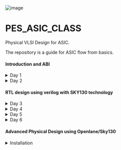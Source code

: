 
![image](https://github.com/VardhanSuroshi/pes_asic_class/assets/132068498/33403244-c9dd-4aef-a022-da52e2eef51c)

# PES_ASIC_CLASS

Physical VLSI Design for ASIC.

The repository is a guide for ASIC flow from basics.

#### Introduction and ABI
<details>
<summary> 
 Day 1
</summary>
<br>
 
### Introduction to RISCV ISA and GNU compiler toolchain
### Introduction
### Flow : HLL -> ALP -> Binary -> (HDL) -> GDS
#### 1. HLL -> High level language (c , c++) 
- A high-level language is any programming language that enables development of a program in a much more user-friendly programming context and is generally independent of the computer's hardware architecture.

#### 2. ALP -> Assembly level program
- An assembly language is a type of low-level programming language that is intended to communicate directly with a computer’s hardware (CPU). Assembly language programs are written using mnemonic codes that represent specific machine instructions which the machine can understand.Assembly language statements are entered one statement per line. Each statement follows the following format − [label] mnemonic [operands] [;comment]

#### 3. HDL -> Hardware Description Language (Verilog, System Verilog)
- A hardware description language (HDL) is a specialized computer language used to describe the structure and behavior of electronic circuits, and most commonly, digital logic circuits. HDLs can be used to design and describe the layout of digital systems from simple flip-flop memory units to complex communications protocols. It is used for circuit design, simulation,verification, synthesis and optimization of digital circuits.

#### 4. GDS -> Graphic Data System (layout)
- GDS II is a database file format which is the industry standard for data exchange of integrated circuit or IC layout artwork. It is a binary file format representing planar geometric shapes, text labels, and other information about the layout in hierarchical form. The data can be used to reconstruct all or part of the artwork used in sharing layouts, transferring artwork between different tools, or creating photo masks.

The Hardware needs to perform the instruction provided by the Application software. This is done through System sofware.

____System Software____
- OS : Operating System : Handles IO, memory allocation, Low level system function
- Compiler : Convert the input to hardware dependent instruction
- Assembler : Convert the instructions provided by compiler to Binary format
- HDL : A program that understands the Binary pattern and map it to a netlist
- GDS : Layout

 ### Lab 1


#### Contents:
- C Program to compute sum from 1 to N
- RISCV gcc compile and disassemble
- Spike simulation and debug


 1) Create a directory and open file sum1ton.c
  Write a C code to find the sum of numbers from 1 to n

 ![sum1ton_prog](https://github.com/ananya343B/pes_asic_class/assets/142582353/3b8ca152-4667-4a31-bee1-068b3954e91d)
 
  Now we will compile and execute the program. The output of the code is as follows
  
 ![sum1ton_op](https://github.com/ananya343B/pes_asic_class/assets/142582353/fe2cc5fe-b6d4-40c3-ad7b-aaa80509d229)

3) Generating RISCV object file and comparing the outputs
  
![pic3](https://github.com/ananya343B/pes_asic_class/assets/142582353/6e882222-8de4-45f0-90eb-2df2ecfaf5b1)

The command ```riscv64-unknown-elf-gcc``` is used to generate the object file sum1ton.o

![pic5](https://github.com/ananya343B/pes_asic_class/assets/142582353/27cd9359-ced5-4950-8575-c333f2863f40)

4) Spike simulation and debug

   ``` spike pk sum1ton.o```   is used to check if the instructions produce the correct output


  ![spike1](https://github.com/ananya343B/pes_asic_class/assets/142582353/afd04a0c-01dd-4f27-9b85-be623111a83e)

  ``` spike -d pk sum1ton.c```   is used for debugging
  
  The contents of the registers can be viewed
  
![spike](https://github.com/ananya343B/pes_asic_class/assets/142582353/dd1400e8-65d9-45ae-82e5-a648eab9ff91)

``` reg 0 a2```   is used to check the content of register a2

```q```  is used to quit the debugging process


### Lab 2
#### Contents: 

To display max and min value of 64 bit signed and unsigned numbers.

##### Unsigned numbers:

They are non-negative numbers which only have magnitude and no sign or direction.
Range:[0,(2^n)-1]

##### Signed numbers:

Signed numbers are numerical values which can represent positive and negative numbers along with zero.
Range: Positive:[0,2^(n-1)-1]      Negative:[-1,2^(n-1)].

- C Program to find max and min of 64 bit unsigned number:

  ![unsigned_code](https://github.com/ananya343B/pes_asic_class/assets/142582353/85744544-05cc-414c-8b13-588eb929631a)

  Output:
  
  ![unsigned_op](https://github.com/ananya343B/pes_asic_class/assets/142582353/b23b9188-9baa-4cd0-a98d-566ab642dd98)

- C Program to find max and min 64 bit signed number:

  ![signed_code](https://github.com/ananya343B/pes_asic_class/assets/142582353/6ee35461-849f-45fb-aeac-6f5c86a78ab9)

  Output:

  ![signed_op](https://github.com/ananya343B/pes_asic_class/assets/142582353/5cadeae9-df14-4c5d-845d-5af1826195ff)
</details>

 <details>
<summary> 
 Day 2
</summary>
<br>
  
  ### Introduction to ABI and basic verification flow

  ### Types of Instruction based on encoding format

1. **R-Type (Register-Type):**
   - These instructions operate on registers and have a fixed format for their operands.
   - Examples: ADD, SUB, AND, OR, XOR, SLL, SRL, SRA, SLT, SLTU

2. **I-Type (Immediate-Type):**
   - These instructions have an immediate operand and one register operand.
   - Examples: ADDI, SLTI, SLTIU, XORI, ORI, ANDI, SLLI, SRLI, SRAI, LB, LH, LW, LBU, LHU, JALR

3. **S-Type (Store-Type):**
   - These instructions are used for storing values from registers to memory.
   - Examples: SB, SH, SW

4. **B-Type (Branch-Type):**
   - These instructions perform conditional branching based on comparisons.
   - Examples: BEQ, BNE, BLT, BGE, BLTU, BGEU

5. **U-Type (Upper Immediate-Type):**
   - These instructions have a larger immediate field for encoding larger constants.
   - Examples: LUI, AUIPC

6. **J-Type (Jump-Type):**
   - These instructions are used for unconditional jumps and function calls.
   - Examples: JAL
  
     
  ### Application Binary Interface

An Application Binary Interface (ABI) is a set of conventions or rules that govern how functions, data structures, and system calls should be organized and accessed in a binary program or library. It defines the low-level interface between different parts of a program or between a program and the operating system. Here are the key points about an ABI:

1. **Binary Compatibility**: ABIs ensure that binary code produced by one compiler or platform can work seamlessly with code produced by another, as long as they adhere to the same ABI.

2. **Function Calling Convention**: ABIs specify how functions are called, including the order and location of arguments and return values, as well as how the call stack is managed during function calls.

3. **Register Usage**: ABIs define which registers are reserved for certain purposes (e.g., argument passing, return values, temporary storage) and how they should be managed during function calls.

4. **Data Layout**: ABIs specify how data structures like structs and arrays are laid out in memory, including rules for alignment and padding.

5. **Exception Handling**: They define how exceptions (such as hardware or software interrupts) are handled, including how control is transferred between user code and exception handlers.

6. **System Calls**: ABIs detail how programs interact with the operating system through system calls, including how arguments are passed and results are retrieved.

7. **Platform Independence**: ABIs help maintain compatibility across different platforms (e.g., different CPU architectures or operating systems) by providing a standardized interface.

8. **Dynamic Linking**: They cover aspects of dynamic linking, such as how shared libraries (DLLs on Windows or shared objects on Unix-based systems) are loaded and linked at runtime.

9. **Versioning**: Some ABIs include mechanisms for versioning so that future changes can be made without breaking compatibility with existing code.

10. **Documentation**: ABIs are typically documented and published, allowing developers to write code that conforms to the ABI's specifications.

11. **Toolchain Support**: Compilers and assemblers are designed to generate code that follows the ABI, ensuring that code produced by different tools can interoperate.

12. **Cross-Platform Development**: ABIs are especially important for cross-platform development, where code needs to run on multiple platforms with potentially different hardware architectures and operating systems.

13. **Security**: ABIs may include security-related aspects, such as buffer overflow protection mechanisms and stack canaries.


### Memmory Allocation for Double Words
64-bit number (or any multi-byte value) can be loaded into memory in little-endian or big-endian. It involves understanding the byte order and arranging the bytes accordingly
1. **Little-Endian:**
In little-endian representation, you store the least significant byte (LSB) at the lowest memory address and the most significant byte (MSB) at the highest memory address.
2. **Big-Endian:**
In big-endian representation, you store the most significant byte (MSB) at the lowest memory address and the least significant byte (LSB) at the highest memory address.

![th1](https://github.com/ananya343B/pes_asic_class/assets/142582353/e6415a66-5c06-40fc-b30e-a58a093ff9f1)


### Load, Add and Store Instructions
Load, Add, and Store instructions are fundamental operations in computer architecture and assembly programming. They are often used to manipulate data within a computer's memory and registers.

Example `ld x8, 16(x23)`

![th2](https://github.com/ananya343B/pes_asic_class/assets/142582353/ee3d8ef6-a411-4313-bee9-4cc2fdd8dad9)

In this Example
- `ld` is the load double-word instruction.
- `x8` is the destination register.
- `16(x23)` is the memory address pointed to by register `x5` (base address + offset).

 
Example `add x8, x24, x8`

![th3](https://github.com/ananya343B/pes_asic_class/assets/142582353/468facf3-3a36-4da0-a0e9-75c3c5b07044)


In this Example
- `add` is the add instruction.
- `x8` is the destination register.
- `x24` and `x8` are the source registers.

  ### 32-Registers and their ABI Names
The choice of the number of registers in a processor's architecture, such as the RISC-V RV64 architecture with its 32 general-purpose registers, involves a trade-off between various factors. While modern processors can have more registers but increasing the number of registers could lead to larger instructions, which would take up more memory and potentially slow down instruction fetch and decode.

###### ABI Names
ABI names for registers serve as a standardized way to designate the purpose and usage of specific registers within a software ecosystem. These names play a critical role in maintaining compatibility, optimizing code generation, and facilitating communication between different software components. 

![th4](https://github.com/ananya343B/pes_asic_class/assets/142582353/9772d6fe-b73c-4b29-b17f-2fc39a7db8d3)


### Lab
 We will use ABI to write a C program in ASM and check the result.
 
 ![th5](https://github.com/ananya343B/pes_asic_class/assets/142582353/a3e930f6-417a-412e-a4e9-98d4f93ef560)

#### C program to find sum of numbers from 1 to 9:

![lab2code](https://github.com/ananya343B/pes_asic_class/assets/142582353/2f6b3976-fab5-435e-aabc-643d924f30fb)

#### Assembly code:

![assembly_code](https://github.com/ananya343B/pes_asic_class/assets/142582353/629c1e6d-f9bb-41f5-b9d1-585c82b0b081)

#### Output:

![day2op](https://github.com/ananya343B/pes_asic_class/assets/142582353/5d717325-2ce8-4138-831f-74b8cc6bde62)

</details>

#### RTL design using verilog with SKY130 technology
<details>
<summary> 
 Day 3
</summary>
<br>

### Introduction to iVerilog

##### Simulator:
Simulation is a technique of applying different input stimulus to the design at different times to check if the RTL code behaves the intended way. Essentially, simulation is a well-followed technique to verify the robustness of the design.

How simulator works:

Simulator looks for changes in the input signals and corresponding to them, the output is evaluated.

##### Design:
A Verilog design consists of a hierarchy of modules. Modules encapsulate design hierarchy, and communicate with other modules through a set of declared input, output, and bidirectional ports.

##### Test bench:
Testbench is a code module that describes the stimulus to a logic design and checks whether the design's outputs match its specification.

![Screenshot from 2023-08-27 14-46-58](https://github.com/ananya343B/pes_asic_class/assets/142582353/8d608b57-b7ea-45c6-8901-828659e6c6a7)

Design may have one or more primary inputs and one or more primary outputs.
Test benche does not have primary inputs or outputs.

##### Iverilog based simulation flow:

![Screenshot from 2023-08-27 14-49-37](https://github.com/ananya343B/pes_asic_class/assets/142582353/b6cd9d93-767b-46dd-8d19-10df560d4b59)

### Lab1 - Using iVerilog and gtkwave

![Screenshot from 2023-08-27 15-49-04](https://github.com/ananya343B/pes_asic_class/assets/142582353/7c5282fe-73ee-4cec-bf31-903940626939)

Create a directory called vsd.

By using ```git clone``` we create a folder called ```sky130RTLDesignAndSynthesisWorkshop``` in ```vsd```.

```verilog_files``` contains all the verilog source files and test bench files.

![Screenshot from 2023-08-27 15-49-31](https://github.com/ananya343B/pes_asic_class/assets/142582353/84e8795e-548a-495c-b8b4-a13704a3a846)

Load the source code and testbench for ```good_mux.v``` into iverilog simulator.

It generates output file which is opened in gtkwave simulator.

![Screenshot from 2023-08-27 15-48-23](https://github.com/ananya343B/pes_asic_class/assets/142582353/d0f77e0f-9c79-4449-a8f7-5f5155dc1f4c)

The source code for ```good_mux.v``` and ```tb_good_mux.v``` are as follows:

![Screenshot from 2023-08-27 15-53-09](https://github.com/ananya343B/pes_asic_class/assets/142582353/26fca6bf-d992-4c6f-a490-accf460375a6)

![Screenshot from 2023-08-27 15-52-37](https://github.com/ananya343B/pes_asic_class/assets/142582353/dc20bac3-7410-4a9b-8f6f-37561a26ee39)


### Introduction to yosys and Logic synthesis 



##### Synthesizer 

Tool for converting RTL to netlist. 

![Screenshot from 2023-08-27 16-41-03](https://github.com/ananya343B/pes_asic_class/assets/142582353/9fa9601e-7dd8-42df-8954-39ad8821b43d)

Here we will be using yosys.

##### Yosys
Yosys is a framework for Verilog RTL synthesis. Yosys provides a collection of tools and algorithms to transform high level RTL to gate level representations which may be used forphysical implementation on hardware.

Design and .lib files are taken in by the synthesizer to give a netlist file.Netlist is a representation of design in the form of standard cells.

![Screenshot from 2023-08-27 16-31-39](https://github.com/ananya343B/pes_asic_class/assets/142582353/63ef4c2a-49a2-48c1-9ce5-ac58a495372f)

1) read_verilog - reads verilog file
2) read_liberty - reads .lib file
3) write_verilog - writes out netlist file

##### Verify the synthesis

![Screenshot from 2023-08-27 16-37-08](https://github.com/ananya343B/pes_asic_class/assets/142582353/5b7e7fa2-3d88-4648-be9f-3030ffc81d2f)

Netlist and testbench is fed to the iverilog simulator. A vcd file is generated which is fed to gtkwave simulator. 

Stimulus must be the same as output observed during RTL simulation.

Set of primary inputs and outputs will be the same as RTL.
Same testbench can be used for synthesized netlist.

##### Introduction to Logic synthesis

**Logic Synthesis**
  - Logic synthesis is a process in digital design that transforms a high-level hardware description of a digital circuit, typically in a hardware description language (HDL) like Verilog or VHDL, into a lower-level representation composed of logic gates and flip-flops.
  - The goal of logic synthesis is to optimize the design for various criteria such as performance, area, power consumption, and timing.

**.lib**
   - It is a collection of logical modules like And, Or, Not etc.
   - It has different flavors of same gate like 2 input AND gate, 3 input AND gate etc with different performace speed.
  
 **Need for different flavours of gates**
  - In order to make a circuit faster, the clock frequency should be high.
  - For that, the time period of the clock should be as low as possible as fmax=1/tmin.
  - For a smaller propagation time, we need faster cells.
  - To ensure that there are no HOLD issues at flip-flop B, we require slow cells.

**Faster Cells vs Slower Cells**
  - Load in digital circuit is of Capacitence.
  - Faster the charging or dicharging of capacitance, lesser is the cell delay.
  - However, for a quick charge/ discharge of capacitor, we need transistors capable of sourcing more     current i.e, we need wide transistors.
  - Wider transistors have lesser delay but consume more area and power.
  - Narrow transistors have more delay but consume less area and performance.
  - Faster cells come with a cost of area and power.
  - Hence the cells are chosen for a design such that all contraints are met.

##### Lab - Yosys

Invoking yosys:

![Screenshot from 2023-08-27 19-16-20](https://github.com/ananya343B/pes_asic_class/assets/142582353/9826a37d-f87f-4c81-8759-bcd2272c2c47)

To read the library
    
```read_liberty -lib ../lib/sky130_fd_sc_hd__tt_025C_1v80.lib```
    
To read the design

```read_verilog good_mux.v```

To syntheis the module

``` synth -top good_mux```
      
![Screenshot from 2023-08-27 19-19-53](https://github.com/ananya343B/pes_asic_class/assets/142582353/b47c7713-9942-4703-baf3-a34cae4e2c77)


To generate the netlist

```abc -liberty ../lib/sky130_fd_sc_hd__tt_025C_1v80.lib```

 ![Screenshot from 2023-08-27 19-20-09](https://github.com/ananya343B/pes_asic_class/assets/142582353/9fc2f494-f200-4314-b30c-9267ea9cafcc)

  It gives a report of what cells are used and the number of input and output signals.

To see the logic realised

```show```
  
![Screenshot from 2023-08-27 19-21-58](https://github.com/ananya343B/pes_asic_class/assets/142582353/6217e753-dc69-47ae-a81c-840b430b7a85)

To write the netlist

```write_verilog good_mux_netlist.v```

```!gvim good_mux_netlist.v```
     
To view a simplified code

``` write_verilog -noattr good_mux_netlist.v```

```!gvim good_mux_netlist.v```
     
![writing1](https://github.com/ananya343B/pes_asic_class/assets/142582353/1df99a5a-1ed9-4ba0-8420-75aab8a32913)


![writing2](https://github.com/ananya343B/pes_asic_class/assets/142582353/d6e24c76-22f4-430e-be72-f10a79e3d5cc)

</details>


<details>
<summary> 
 Day 4
</summary>
<br>

### Introduction to timing dot libs

##### Lab

To view the contents in the .lib

  ```gvim ../lib/sky130_fd_sc_hd__tt_025C_1v80.lib```

Use ```syn off``` to remove syntax.

![Screenshot from 2023-08-28 08-13-39](https://github.com/ananya343B/pes_asic_class/assets/142582353/b120b29c-d2ce-4621-93ab-ff80d1b1a1c4)

`library("sky130_fd_sc_hd__tt_025C_1v80") ` :

   - tt : indicates variations due to process and here it indicates typical Process.
   - 025C : indicates the variations due to temperatures where the silicon will be used.
   - 1v80 : indicates the variations due to the voltage levels where the silicon will be incorporated.

The properties of the cell can be veiwed:

![Screenshot from 2023-08-28 08-21-10](https://github.com/ananya343B/pes_asic_class/assets/142582353/edb662d5-79df-49d1-8d4e-427aadfc6d97)


`` :se nu`` - to enable line numbers.

`` /cell`` and ``:g//`` - to list all the cells.

![Screenshot from 2023-08-28 08-33-34](https://github.com/ananya343B/pes_asic_class/assets/142582353/2c9dddf5-70d4-4769-8822-b993a53434fb)

We can observe all the different types and flavours of cells in .lib

```:vsp``` - to compare cells.

![Screenshot from 2023-08-28 16-09-59](https://github.com/ananya343B/pes_asic_class/assets/142582353/bc7d7149-4d2a-462c-b840-933c1d712014)

We can compare the power consumption and area of different flavours of and cells in the above image.

### Heirarchical and Flattened synthesis

##### Heirarchical synthesis:

The hierarchy approach, sometimes known as the “divide and conquer” strategy, is breaking a module down into smaller units and then repeating the process on those units until the complexity of the smaller portions is manageable. The smaller modules and sub-circuits are synthesized individually and then integrated together. This approch helps designers to work on different parts of the design individually and helps manage the complexity of large modules.

##### Lab:

 Use ``` gvim multiple_modules.v``` to open the file.

 ![Screenshot from 2023-08-28 16-34-56](https://github.com/ananya343B/pes_asic_class/assets/142582353/db42a31c-9697-494f-bbb8-edd941e0f690)

 The file ```multiple_modules.v``` contains two sub-modules ```sub_module1``` and ```sub_module2```.

 perform the follewing after launching yosys:
 
![Screenshot from 2023-08-28 16-37-30](https://github.com/ananya343B/pes_asic_class/assets/142582353/a75f5368-c282-4343-aa44-f117b9f68dcd)

![Screenshot from 2023-08-28 16-38-39](https://github.com/ananya343B/pes_asic_class/assets/142582353/7ca504f8-bff0-45bf-a385-97accabaadb1)

![Screenshot from 2023-08-28 16-39-09](https://github.com/ananya343B/pes_asic_class/assets/142582353/1549ada9-2c03-455b-be04-7403f0f8b536)

![Screenshot from 2023-08-28 16-39-35](https://github.com/ananya343B/pes_asic_class/assets/142582353/7bb61349-ca55-472c-8fda-fc530ab629d0)

![Screenshot from 2023-08-28 16-40-43](https://github.com/ananya343B/pes_asic_class/assets/142582353/3b8ab335-16af-4df5-ab9a-7590e832a7ce)


To set ```multiple_modules.v``` as top module - ```synth -top multiple_modules```

To view net-list - ```show multiple_modules```

![Screenshot from 2023-08-28 16-41-30](https://github.com/ananya343B/pes_asic_class/assets/142582353/46176939-7e6f-4b33-af88-b1d80f340fac)

We can observe that AND gate and OR gate are replaced as ```sub_module1``` and ```sub_module2```
` in the above representation.

Open ```multiple_modules_hier.v``` using ```!gvim multiple_modules_hier.v```

![multi_mod1](https://github.com/ananya343B/pes_asic_class/assets/142582353/3f6a8e9f-497a-487b-b8d9-14855c839e93)

![multi_mod2](https://github.com/ananya343B/pes_asic_class/assets/142582353/615231ab-5e0b-4593-82b5-3f74981de248)

##### Flattened synthesis:

Flattening combines all the modules and sub-modules to produce a single entity. The entire design is synthesized as a single unit, without preserving the modular organization present in the original high-level description. It produces fast logic (by minimizing the levels of logic between the inputs and outputs) at the expense of the area increase.

##### Lab:

Follow the same steps as in heirarchical but use ```flatten``` before the ```show``` command to flatten the netlist.

![Screenshot from 2023-08-28 19-38-46](https://github.com/ananya343B/pes_asic_class/assets/142582353/2587cb97-ea36-4ff9-9d2c-e1a564538e04)

Opening the file using ```!gvim multiple_modules_flat.v```

![Screenshot from 2023-08-28 19-40-11](https://github.com/ananya343B/pes_asic_class/assets/142582353/ebf66455-50a1-4f92-a4f3-ae1eb35acaad)

![Screenshot from 2023-08-28 19-40-45](https://github.com/ananya343B/pes_asic_class/assets/142582353/1a9bc09a-ec61-4664-ab03-38a204139526)


### Various flops styles and optimization

##### Need for flip flops

Flip-flops are fundamental components in design. They are essential for storing binary information in digital circuits, enabling sequential logic and memory functions. Flip-flops play a crucial role in synchronizing data and controlling the flow of information within integrated circuits, making them essential for building complex digital systems like processors, memory units, and other digital devices.

##### Flip flops and glitches

Flip-flops are used in digital circuits to help eliminate glitches, which are unwanted, transient, and unpredictable pulses or voltage spikes in a circuit. By storing an synchronising data, flip-flops can help filter out glitchesand ensure that only stable and intended signals propogate through the circuit. The sequential nature of flip-flops allows them to delay signals and prevent short-lived glitches from affecting the overall behavior of the circuit. This is particularly important in synchronous digital systems where accurate and reliable signal propagation is critical.

##### D flip flop with asynchronous reset 

When the reset is high, the output of the flip-flop is forced to 0, irrespective of the clock signal.

Else, on the positive edge of the clock, the stored value is updated at the output.

```gvim dff_asyncres.v```

![Screenshot from 2023-08-28 22-10-39](https://github.com/ananya343B/pes_asic_class/assets/142582353/7b3b6771-1536-4aa2-af5f-1f36ca318600)

Simulation:

``` iverilog dff_asyncres.v tb_dff_asyncres.v```

```./a.out```

```gtkwave tb_dff_asyncres.vcd```

![dff_asyncres_timing](https://github.com/ananya343B/pes_asic_class/assets/142582353/dceedb31-f734-403a-83fe-6afe395a7894)

Synthesis:

Open yosys

``` read_liberty -lib ../lib/sky130_fd_sc_hd__tt_250C_1v80.lib```

```read_verilog dff_asyncres.v```

```synth -top dff_asyncres```

``` dfflibmap -liberty ../lib/sky130_fd_sc_hd__tt_250C_1v80.lib```

``` abc -liberty ../lib/sky130_fd_sc_hd__tt_250C_1v80.lib```

```show```

![dff_asyncres_rep](https://github.com/ananya343B/pes_asic_class/assets/142582353/91c55f61-b9c9-4a4f-8458-f8241ffe6556)


##### D flip flop with asynchronous set

When the set is high, the output of the flip-flop is forced to 1, irrespective of the clock signal.

Else, on positive edge of the clock, the stored value is updated at the output.

```gvim dff_async_set.v```

![Screenshot from 2023-08-28 22-10-02](https://github.com/ananya343B/pes_asic_class/assets/142582353/2960b5d1-6b76-4e65-80bd-75fc190dad89)

Simulation

``` iverilog dff_async_set.v tb_dff_async_set.v```

```./a.out```

```gtkwave tb_dff_async_set.vcd```

![dff_asyncset_timing](https://github.com/ananya343B/pes_asic_class/assets/142582353/379342e3-940d-4806-8b05-a6e9cf947b6a)

Synthesis:

Open yosys

``` read_liberty -lib ../lib/sky130_fd_sc_hd__tt_250C_1v80.lib```

```read_verilog dff_async_set.v```

```synth -top dff_async_set```

``` dfflibmap -liberty ../lib/sky130_fd_sc_hd__tt_250C_1v80.lib```

``` abc -liberty ../lib/sky130_fd_sc_hd__tt_250C_1v80.lib```

```show```

![dff_asyncset_rep](https://github.com/ananya343B/pes_asic_class/assets/142582353/0621ba03-39a9-46f2-b936-622e0f724a94)


##### D flip flop with synchronous reset 

When the set is high, the output of the flip-flop is forced to 1, irrespective of the clock signal.

Else, on positive edge of the clock, the stored value is updated at the output.

```gvim dff_syncres.v``` 

![Screenshot from 2023-08-28 22-09-21](https://github.com/ananya343B/pes_asic_class/assets/142582353/4eb64989-24cf-4f63-ac9d-46480021c351)

Simulation

``` iverilog dff_syncres.v tb_dff_syncres.v```

```./a.out```

```gtkwave tb_dff_syncres.vcd```

![dff_syncres_timing](https://github.com/ananya343B/pes_asic_class/assets/142582353/986d2ae8-9ec6-4ef7-85d5-7b8610a5cd04)

Synthesis:

Open yosys

``` read_liberty -lib ../lib/sky130_fd_sc_hd__tt_250C_1v80.lib```

```read_verilog dff_syncres.v```

```synth -top dff_syncres```

``` dfflibmap -liberty ../lib/sky130_fd_sc_hd__tt_250C_1v80.lib```

``` abc -liberty ../lib/sky130_fd_sc_hd__tt_250C_1v80.lib```

```show```

![dff_synchres_rep](https://github.com/ananya343B/pes_asic_class/assets/142582353/af0a7668-2002-4acf-befe-0a1382132dab)


##### D flip flop with asynchronous reset and synchronous reset 

When the asynchronous resest is high, the output is forced to 0.

When the synchronous reset is high at the positive edge of the clock, the output is forced to 0.

Else, on the positive edge of the clock, the stored value is updated at the output.

Here, it is a combination of both synchronous and asynchronous reset DFF.

```gvim dff_asyncres_syncres.v```

![Screenshot from 2023-08-28 22-08-46](https://github.com/ananya343B/pes_asic_class/assets/142582353/08447636-ef5d-41d4-a4a0-9611c7302587)


### Interesting optimizations

Case 1:

```gvim mult_2.v```

![mul2_file](https://github.com/ananya343B/pes_asic_class/assets/142582353/1d353aec-6f54-48d4-a285-fe901e5303b8)

input a - 3 bit

output y - 4 bit

relation - y=2*a

Number 'a' multiplied by 2 is appended by bit 0 at the right hand side, i.e  2*a={a,0}.

Therefore no extra hardware is required for multiplication of a number by powers of 2.

Synthesis:

Launch yosys

```read_liberty -lib ../lib/sky130_fd_sc_hd__tt_250C_1v80.lib```

```read_verilog mult_2.v```

```synth -top mul2```

```abc -liberty ../lib/sky130_fd_sc_hd__tt_250C_1v80.lib```

```show```

![mul2_syn1](https://github.com/ananya343B/pes_asic_class/assets/142582353/f03c774a-b705-4ab3-b97f-785e2ca4e180)

![mul2_syn2](https://github.com/ananya343B/pes_asic_class/assets/142582353/de156518-031a-4de7-8fd4-49237dbe1fad)

Netlist

```write_verilog -noattr mul2_netlist.v```

```!gvim mul2_netlist.v```

![mul2_netl](https://github.com/ananya343B/pes_asic_class/assets/142582353/e52cc5e9-ec6f-4259-b36b-29c9f18a5b29)

Case 2:

input a - 3 bit

output y - 6 bit

relation - y=9*a

```gvim mult_8.v```

![mul8_file](https://github.com/ananya343B/pes_asic_class/assets/142582353/301d7dcd-b1cd-401c-ad08-331e4921ab96)

Synthesis:

Launch yosys

```read_liberty -lib ../lib/sky130_fd_sc_hd__tt_025C_1v80.lib```

```read_verilog mult_8.v```

```synth -top mult8```

```abc -liberty ../lib/sky130_fd_sc_hd__tt_025C_1v80.lib```

```show```

![mul8_syn1](https://github.com/ananya343B/pes_asic_class/assets/142582353/dc5dba90-1ecf-4e8d-bb12-57b3007a728b)

![mul8_syn2](https://github.com/ananya343B/pes_asic_class/assets/142582353/1ca0b57e-a6a2-4796-80c4-965b1151954e)

Netlist:

```write_verilog -noattr mul8_netlist.v```

 ```!gvim mult8_netlist.v```
 
![mul8_netl](https://github.com/ananya343B/pes_asic_class/assets/142582353/a89699ca-2b7f-4254-bc4d-e0f4f13622ab)


</details>


<details>
<summary> 
 Day 5
</summary>
<br>

### Combinational and Sequential Optimizations

### Combinational logic optimizations:

- Combinational logic refers to a type of digital logic design where the output is solely determined by the current input values, and there are no memory elements involved. Examples of combinational circuits include adders, multiplexers, demultiplexers, comparators, and more.

- Squeezing the logic to get the most optimised design (Area and power savings)

##### Optimisation techniques

**1) Constant Propogation (Direct Optimisation)**

- identify signals that are derived from constant inputs or other signals with constant values.
        
- Replace these signals with their constant values throughout the logic.
        
- Update downstream logic accordingly, simplifying the circuit.
        
- This optimization eliminates unnecessary logic and reduces gate count, improving circuit efficiency and performance.
        
 **2) Boolean logic optimization (using K-map or Quine McKluskey)**
 
- Apply Boolean algebra rules to simplify logic expressions, using techniques like factorization, distribution, and absorption.

- Use Karnaugh Maps (K-Maps) to identify patterns and group terms for simplification.
        
- Eliminate redundant terms and simplify expressions further.
        
- This optimization reduces the number of gates, improves circuit performance, and enhances overall efficiency.

### Sequential Logic Optimizations

- Sequential Logic is a fundamental concept in digital circuit design that involves elements capable of storing information (memory elements like flip-flops and latches) and producing outputs based not only on current inputs but also on past inputs and internal states.It forms the basis for many digital devices, including microcontrollers, processors, and communication systems.
  
- Designers must carefully evaluate the trade-offs between speed, power, and complexity to create effective and optimized sequential logic designs.

##### Optimisation techniques

**i)Basic**

**1) Sequential constant propagation**

- Sequential constant propagation is an optimization technique that involves identifying and replacing intermediate signals within a sequential circuit with their constant values. This technique aims to eliminate unnecessary calculations and logic, reducing the complexity of the circuit.

**ii) Advanced**

   **1) State optimization**
   
- State optimization focuses on reducing the number of states in a finite state machine (FSM) or reducing the complexity of state transitions. By eliminating redundant or unreachable states and simplifying the transition logic, designers can create more efficient and streamlined state machines.
        
   **2)Retiming**
   
- Retiming is a technique used to balance the delay of a sequential circuit by moving flip-flops within the design. By strategically relocating flip-flops along the critical path, designers can minimize propagation delays and improve the overall performance of the circuit.
        
   **3)Sequential logic cloning (Floor Plan Aware Synthesis)**
   
- Sequential logic cloning involves duplicating a portion of a sequential circuit to optimize its performance. This technique is particularly useful for critical paths where excessive delays are present. By replicating a section of the circuit and introducing additional registers, designers can reduce the delay along the path.

### Lab

##### Combinational logic optimization

**opt_check**

```gvim opt_check.v```

![oc1_file](https://github.com/ananya343B/pes_asic_class/assets/142582353/f2bbc05f-cb23-4141-89c9-5335eeb64283)

Synthesis:

Launch yosys

```read_liberty -lib ../lib/sky130_fd_sc_hd__tt_025C_1v80.lib```

```read_verilog opt_check.v```

```synth -top opt_check```

For constant Propogation optimisation:

```opt_clean -purge```
 
```abc -liberty ../lib/sky130_fd_sc_hd__tt_025C_1v80.lib```

```show```

![oc1_syn1](https://github.com/ananya343B/pes_asic_class/assets/142582353/51592d86-8ab2-4436-9a39-2b4ed553fc4b)

![oc1_syn2](https://github.com/ananya343B/pes_asic_class/assets/142582353/33038392-8143-466a-9303-9de62e3a6457)


**opt_check2**

```gvim opt_check2.v```

![oc2_file](https://github.com/ananya343B/pes_asic_class/assets/142582353/17d9ed01-5cf5-41d5-b5ac-89cda648a241)

Synthesis:

Launch yosys

```read_liberty -lib ../lib/sky130_fd_sc_hd__tt_025C_1v80.lib```

```read_verilog opt_check2.v```

```synth -top opt_check2```

```opt_clean -purge```

```abc -liberty ../lib/sky130_fd_sc_hd__tt_025C_1v80.lib```

```show```

![oc2_syn1](https://github.com/ananya343B/pes_asic_class/assets/142582353/b06c7568-7336-4094-bf16-5e0d81f3c54c)

![oc2_syn2](https://github.com/ananya343B/pes_asic_class/assets/142582353/f44718b9-4644-4ff9-8b75-c9dd980302c0)


**opt_check3**

```gvim opt_check3.v```

![oc3_file](https://github.com/ananya343B/pes_asic_class/assets/142582353/1eaac6d3-3985-4eb3-a8d8-d7436c6d9cd7)


Synthesis:

Launch yosys

```read_liberty -lib ../lib/sky130_fd_sc_hd__tt_025C_1v80.lib```

```read_verilog opt_check3.v```

```synth -top opt_check3```

```opt_clean -purge```

```abc -liberty ../lib/sky130_fd_sc_hd__tt_025C_1v80.lib```

```show```

![oc3_syn1](https://github.com/ananya343B/pes_asic_class/assets/142582353/84896a1b-8169-4b87-89fb-eafe640b1fdd)

![oc3_syn2](https://github.com/ananya343B/pes_asic_class/assets/142582353/0cf821d3-9e4c-4e33-93c3-285cd3f7606f)


**opt_check4**

```gvim opt_check4.v```

![oc4_file](https://github.com/ananya343B/pes_asic_class/assets/142582353/e1675b28-f749-4fea-a229-95ffc1e4337f)


Synthesis:

Launch yosys

```read_liberty -lib ../lib/sky130_fd_sc_hd__tt_025C_1v80.lib```

```read_verilog opt_check4.v```

```synth -top opt_check4```

```opt_clean -purge```

```abc -liberty ../lib/sky130_fd_sc_hd__tt_025C_1v80.lib```

```show```

![oc4_syn1](https://github.com/ananya343B/pes_asic_class/assets/142582353/06d8dca5-7991-4ae2-91b7-0af08cb2e5d2)

![oc4_syn2](https://github.com/ananya343B/pes_asic_class/assets/142582353/42b41188-9207-4739-a373-bd1b24c5085f)


**multiple_module_opt**

```gvim multiple_module_opt.v```

![multi_file](https://github.com/ananya343B/pes_asic_class/assets/142582353/1b476b01-d4f2-465f-b0c3-687bd1a28823)


Synthesis:

Launch yosys

```read_liberty -lib ../lib/sky130_fd_sc_hd__tt_025C_1v80.lib```

```read_verilog multiple_module_opt.v```

```synth -top multiple_module_opt```

```opt_clean -purge```

```abc -liberty ../lib/sky130_fd_sc_hd__tt_025C_1v80.lib```

```show```

![multi_syn1](https://github.com/ananya343B/pes_asic_class/assets/142582353/0d169160-596c-4cd9-aa0b-6e44d2f7fe0e)

![multi_syn2](https://github.com/ananya343B/pes_asic_class/assets/142582353/54a8aa67-0907-4939-9a30-a6910b31444f)


##### Sequential logic optimization

**dff_const1**

```gvim dff_const1.v```

![dc1_file](https://github.com/ananya343B/pes_asic_class/assets/142582353/79f99feb-a9fa-4a12-8e13-1a978f2e91cb)

Simulation:

```iverilog dff_const1.v tb_dff_const1.v```

```./a.out```

```gtkwave tb_dff_const1.vcd```

![dc1_sim](https://github.com/ananya343B/pes_asic_class/assets/142582353/74c47c31-d337-4f9d-a23c-9226d5d0483a)

Synthesis:

Launch yosys

```read_liberty -lib ../lib/sky130_fd_sc_hd__tt_025C_1v80.lib```

```read_verilog dff_const1.v```

```synth -top dff_const1```

```dfflibmap -liberty ../lib/sky130_fd_sc_hd__tt_025C_1v80.lib```

```abc -liberty ../lib/sky130_fd_sc_hd__tt_025C_1v80.lib```

```show```

![dc1_syn1](https://github.com/ananya343B/pes_asic_class/assets/142582353/0c0f6c9c-7fcc-4fa1-b3be-49a451c48cda)

![dc1_syn2](https://github.com/ananya343B/pes_asic_class/assets/142582353/6e33ff6e-0a2d-4e6b-bc30-a187b1e994ea)


**dff_const2**


```gvim dff_const2.v```

![dc2_file](https://github.com/ananya343B/pes_asic_class/assets/142582353/44aee1ff-07e0-43a4-9e66-128c37242d9a)

Simulation:

```iverilog dff_const2.v tb_dff_const2.v```

```./a.out```

```gtkwave tb_dff_const2.vcd```

![dc2_sim](https://github.com/ananya343B/pes_asic_class/assets/142582353/8259659f-12d9-43d5-8386-e00eee365ac7)

Synthesis:

Launch yosys

```read_liberty -lib ../lib/sky130_fd_sc_hd__tt_025C_1v80.lib```

```read_verilog dff_const2.v```

```synth -top dff_const2```

```dfflibmap -liberty ../lib/sky130_fd_sc_hd__tt_025C_1v80.lib```

```abc -liberty ../lib/sky130_fd_sc_hd__tt_025C_1v80.lib```

```show```

![dc2_syn1](https://github.com/ananya343B/pes_asic_class/assets/142582353/615bb96f-4185-444b-9e69-e0c6043b4772)

![dc2_syn2](https://github.com/ananya343B/pes_asic_class/assets/142582353/027b098c-ca67-43a2-8d31-5d1576969676)


**dff_const3**

```gvim dff_const3.v```

![dc3_file](https://github.com/ananya343B/pes_asic_class/assets/142582353/b8c453ab-3cf9-48ec-941a-01d61dcf6217)


Simulation:

```iverilog dff_const3.v tb_dff_const3.v```

```./a.out```

```gtkwave tb_dff_const3.vcd```

![dc3_sim](https://github.com/ananya343B/pes_asic_class/assets/142582353/e596bafa-5b6b-492f-b5f2-8275a7bece3e)


Synthesis:

Launch yosys

```read_liberty -lib ../lib/sky130_fd_sc_hd__tt_025C_1v80.lib```

```read_verilog dff_const3.v```

```synth -top dff_const3```

```dfflibmap -liberty ../lib/sky130_fd_sc_hd__tt_025C_1v80.lib```

```abc -liberty ../lib/sky130_fd_sc_hd__tt_025C_1v80.lib```

```show```

![dc3_syn1](https://github.com/ananya343B/pes_asic_class/assets/142582353/44baf893-6536-4726-a3d4-1044be456421)

![dc3_syn2](https://github.com/ananya343B/pes_asic_class/assets/142582353/2ee3d35c-eac7-4de6-8a87-eb6d3974bf27)


**dff_const4**

```gvim dff_const4.v```
![dc4_file](https://github.com/ananya343B/pes_asic_class/assets/142582353/1dfa58c1-7aaa-4cfa-8c34-8eb308eab08c)


Simulation:

```iverilog dff_const4.v tb_dff_const4.v```

```./a.out```

```gtkwave tb_dff_const4.vcd```

![dc4_sim](https://github.com/ananya343B/pes_asic_class/assets/142582353/d8a43fb0-0dd0-4f46-915b-e1795a3ed493)


Synthesis:

Launch yosys

```read_liberty -lib ../lib/sky130_fd_sc_hd__tt_025C_1v80.lib```

```read_verilog dff_const4.v```

```synth -top dff_const4```

```dfflibmap -liberty ../lib/sky130_fd_sc_hd__tt_025C_1v80.lib```

```abc -liberty ../lib/sky130_fd_sc_hd__tt_025C_1v80.lib```

```show```

![dc4_syn1](https://github.com/ananya343B/pes_asic_class/assets/142582353/926b869a-867b-4ebf-88ff-741658db190d)

![dc4_syn2](https://github.com/ananya343B/pes_asic_class/assets/142582353/bb8a741a-9e24-498d-a6b5-02a15142d0b8)


**dff_const5**

```gvim dff_const5.v```

![dc_file](https://github.com/ananya343B/pes_asic_class/assets/142582353/ba209159-58da-4abb-a1dc-6ebf41bda003)


Simulation:

```iverilog dff_const5.v tb_dff_const5.v```

```./a.out```

```gtkwave tb_dff_const5.vcd```

![dc_sim](https://github.com/ananya343B/pes_asic_class/assets/142582353/40fa2007-24e6-4b5d-bd90-5d97d60019d5)

Synthesis:

Launch yosys

```read_liberty -lib ../lib/sky130_fd_sc_hd__tt_025C_1v80.lib```

```read_verilog dff_const5.v```

```synth -top dff_const5```

```dfflibmap -liberty ../lib/sky130_fd_sc_hd__tt_025C_1v80.lib```

```abc -liberty ../lib/sky130_fd_sc_hd__tt_025C_1v80.lib```

```show```

![dc_syn1](https://github.com/ananya343B/pes_asic_class/assets/142582353/9e9708b3-14a2-4b8f-8831-dc1fd90b2897)

![dc_syn2](https://github.com/ananya343B/pes_asic_class/assets/142582353/9ec851b6-519c-4e76-b5cb-7b80c3b567f6)


##### Sequential optimizations for unused outputs

**counter_opt**

```gvim counter_opt.v```

![co_file](https://github.com/ananya343B/pes_asic_class/assets/142582353/57f68073-fe63-43da-b1d9-0d54f63a8965)

Synthesis:

Launch yosys

```read_liberty -lib ../lib/sky130_fd_sc_hd__tt_025C_1v80.lib```

```read_verilog counter_opt.v```

```synth -top counter_opt```

```dfflibmap -liberty ../lib/sky130_fd_sc_hd__tt_025C_1v80.lib```

```abc -liberty ../lib/sky130_fd_sc_hd__tt_025C_1v80.lib```

```show```

![co_syn1](https://github.com/ananya343B/pes_asic_class/assets/142582353/7d5a9ff7-eee0-4883-a07d-68026f5db8f9)

![co_syn2](https://github.com/ananya343B/pes_asic_class/assets/142582353/197f057a-e76d-456d-ac87-abd26f18c627)


**counter_opt2**

```gvim counter_opt2.v```

![co2_file](https://github.com/ananya343B/pes_asic_class/assets/142582353/701f9bbb-7747-4081-b6ee-5c270c8d305d)


Synthesis:

Launch yosys

```read_liberty -lib ../lib/sky130_fd_sc_hd__tt_025C_1v80.lib```

```read_verilog counter_opt2.v```

```synth -top counter_opt2```

```dfflibmap -liberty ../lib/sky130_fd_sc_hd__tt_025C_1v80.lib```

```abc -liberty ../lib/sky130_fd_sc_hd__tt_025C_1v80.lib```

```show```

![co2_syn1](https://github.com/ananya343B/pes_asic_class/assets/142582353/9b48a11c-e924-421f-8d8d-013b4f6d28f1)

![co2_syn2](https://github.com/ananya343B/pes_asic_class/assets/142582353/a7f8e120-ce20-4f87-8ab7-c57523127432)



</details>


<details>
<summary> 
 Day 6
</summary>
<br>

### GLS, Blocking vs Non-blocking, Synthesis simulation mismatch

### GLS

- **What is GLS??**
  
	- It is a verification process in digital design where the gate-level netlist of a design is simulated to ensure that it behaves as expected after the synthesis process. In gate-level simulation, the design is represented using actual gate-level components (AND gates, OR gates, flip-flops, etc.) and their interconnections.
   
	- Run the testbench with netlist as the design under test
   
	- Netlist is logically same as RTL code (same TB will allign with the design)
   
- **Why GLS??**
	- To verify the logical correctness of design under synthesis
   
	- Ensuring the timing of the design is met
   
	- It helps designers catch post-synthesis errors, timing issues, and other potential design flaws.
   
- **GLS using iverilog**

![gsl1](https://github.com/ananya343B/pes_asic_class/assets/142582353/3129bf4e-f560-498a-9a5e-2093109dd726)

### Synthesis-Simulation mismatch

Discrepancies or inconsistencies that can arise between the behavior of a digital design as simulated and its behavior after synthesis.

- **Reasons**
	- Missing sensitivity List
   
	- Blocking vs Non-blocking assignments
   
	- Non standard Verilog coding
   
Addressing and minimizing synthesis-simulation mismatch is crucial for ensuring the correctness and reliability of digital designs. Careful validation, consistency in constraints, and understanding the intricacies of the synthesis process are key steps in mitigating this type of issue.

### Missing sensitivity list

Simulator always looks for activity, ie. it acts upon the output only when there is a change in the input.

Example: Below is the code for a 2:1 mux.

	module mux(input i0,
 		      input i1,
	 	      input sel,
		      output reg y);
	always@(sel)
 		begin
   		if(sel)
     			y=i1;
		else
  			y=i0;
     		end
       endmodule

Here always is evaluated only when there is a change in `sel`.

It acts as a latch.

If  ```always@(*)```  is used instead, y is evaluated for any change in `i0,i1,sel`. Therefore it acts like a mux.
     
### Blocking and Non-blocking statements in verilog

Blocking and non-blocking statements are two types of assignment statements used in Verilog, a hardware description language. They serve different purposes in describing how assignments are executed within a procedural block of code, such as an 'always' or 'initial' block.

- **Blocking Assignment**

    - Blocking assignments in Verilog use the `=` operator for assignment.
      
    - A blocking assignment is executed sequentially, meaning the next statement will not be executed until the current assignment is complete.
      
    - The value on the right side of the assignment is immediately assigned to the left-hand side, and the process waits for the assignment to complete before moving on.
      
    - It represents a procedural programming-style behavior.
 
- **Non-blocking Assignment**

    - Non-blocking assignments in Verilog use the `<=` operator for assignment.
      
    - A non-blocking assignment schedules the assignment to take place at the end of the current time step without affecting the order of execution of subsequent statements.
      
    - It is commonly used to model concurrent behavior, particularly in sequential logic circuits, by allowing multiple assignments to occur simultaneously within the same time step.
    -
    - It represents hardware modeling and concurrent behavior more accurately.


### Caveats with blocking statements

Using blocking statements (`=`) in Verilog can introduce certain caveats and potential issues in your designs. 

Example:

	module code(input clk,
 		    input reset,
       		    input d,
	     	    output reg q);
	reg q0;
 	always@(posedge clk,posedge reset)
  	begin
   	if(reset)
    		begin
      		q0=1'b0;
		q=1'b0;
  		end
    	else
     		begin
       		q=q0;
	 	q0=d;
   		end
     	end
      endmodule

The code works in normal condition in the above example. However, if the order of statements  

`q=q0;
q0=d;`

are changed to

`q0=d;
q=q0;`

only one flop will be generated instead of two. To rectify the problem, we use non-blocking statements, where the order does not matter.

Therefore non-blocking statements are used in writing sequential logic.


Here are some important considerations to keep in mind to avoid such caveats:

1. **Sequential Execution:** Blocking assignments are executed sequentially, meaning that each assignment must complete before the next one starts. This can lead to unintended delays and might not accurately capture concurrent behavior.

2. **Race Conditions:** When multiple blocking assignments are used to update the same variable within a procedural block, the final value of the variable is determined by the order of execution. This can lead to race conditions where simulation results might not match hardware behavior.

3. **Combinational Logic:** In combinational logic circuits, using only blocking assignments might not accurately model concurrent behavior. Combinational logic should ideally use non-blocking assignments (`<=`) to capture concurrent signal updates within the same time step.

4. **Sensitivity Lists:** Procedural blocks using blocking assignments should have accurate sensitivity lists to ensure that the code executes when the appropriate events occur. Incorrect sensitivity lists can lead to unexpected simulation behavior.

5. **Simulation vs. Hardware Behavior:** The sequential execution of blocking assignments in simulation might not accurately represent the concurrent behavior of hardware circuits.

6. **Nested Blocking Blocks:** Nesting blocking assignment blocks within each other can lead to unintended delays and can complicate the design.

7. **Timing Analysis:** If used improperly, blocking assignments in synchronous logic (such as setting flip-flop inputs) can lead to incorrect timing analysis results.

8. **State Machines:** When describing state machines, using only blocking assignments might lead to incorrect state transitions if transitions are not carefully managed.


**Best Practices to Mitigate Caveats:**

1. **Use Non-Blocking Assignments:** For modeling concurrent behavior in sequential logic circuits, use non-blocking assignments (`<=`) to avoid race conditions and capture the expected hardware behavior.

2. **Reserve Blocking for Sequential Logic:** Use blocking assignments (`=`) for simple sequential operations where one operation must complete before the next one starts.

3. **Minimize Multiple Blocking Assignments:** Avoid multiple blocking assignments to the same variable within a single procedural block to prevent race conditions.

4. **Sensitivity List Integrity:** Ensure that sensitivity lists in your procedural blocks are accurate and capture the necessary triggers for execution.

5. **Separate Logic Types:** Clearly separate sequential logic (clocked processes) from combinational logic (non-blocking assignments) to maintain accurate modeling.

6. **Avoid Nesting Blocks:** Minimize nesting of blocking assignment blocks to avoid unintended timing effects.

7. **Consult Simulation Warnings:** Pay attention to simulation tool warnings or messages related to the usage of blocking assignments. They can offer insights into potential issues.


### Lab

##### ternary_operator_mux

```cd vsd/sky130RTLDesignAndSynthesisWorkshop/verilog_files```

```gvim teranry_operator_mux.v```

![tom_file](https://github.com/ananya343B/pes_asic_class/assets/142582353/154d10b0-f2e1-4267-be2c-3e2548868834)

**Simulation**

```iverilog ternary_operator_mux.v tb_ternary_operator_mux.v```

```./a.out```

```gtkwave tb_ternary_operator_mux.vcd```

![tom_sim](https://github.com/ananya343B/pes_asic_class/assets/142582353/afd0186f-511b-4ea8-84ae-f54827f39a49)

**Synthesis**

```yosys```

```read_liberty -lib ../lib/sky130_fd_sc_hd__tt_025C_1v80.lib```

```read_verilog ternary_operator_mux.v```

```synth -top ternary_operator_mux```

```abc -liberty ../lib/sky130_fd_sc_hd__tt_025C_1v80.lib```

```show```

![tom_syn1](https://github.com/ananya343B/pes_asic_class/assets/142582353/195db590-ff36-47f1-a3a7-6c203f29af0b)


![tom_syn2](https://github.com/ananya343B/pes_asic_class/assets/142582353/79bc9dd5-3b15-4cf8-bf5b-7c1fe11d53bd)

**Gate-Level Simulation**

```iverilog ../my_lib/verilog_model/primitives.v ../my_lib/verilog_model/sky130_fd_sc_hd.v ternary_operator_mux_net.v tb_ternary_operator_mux.v```

```./a.out```

```gtkwave tb_bad_mux.vcd```

![tom_gls](https://github.com/ananya343B/pes_asic_class/assets/142582353/010f0fa4-c3c7-46ec-9fd3-b15917b07fed)


##### bad_mux

```cd vsd/sky130RTLDesignAndSynthesisWorkshop/verilog_files```

```gvim bad_mux.v```

![badm_file](https://github.com/ananya343B/pes_asic_class/assets/142582353/11640a89-8df8-45ee-8146-1913afa61354)

**Simualtion**

```iverilog bad_mux.v tb_bad_mux.v```

```./a.out```

```gtkwave tb_bad_mux.vcd```

![badm_sim](https://github.com/ananya343B/pes_asic_class/assets/142582353/e0c57712-9316-4002-8305-cf43ab261dbd)

**Synthesis**

```yosys```

```read_liberty -lib ../lib/sky130_fd_sc_hd__tt_025C_1v80.lib```

```read_verilog bad_mux.v```

```synth -top bad_mux```

```abc -liberty ../lib/sky130_fd_sc_hd__tt_025C_1v80.lib```

```show```

![badm_syn1](https://github.com/ananya343B/pes_asic_class/assets/142582353/3f643dc1-9704-420f-89fd-7f5695b349fb)


![badm_syn2](https://github.com/ananya343B/pes_asic_class/assets/142582353/d2d9efe2-9492-463c-b9c0-971b0e219021)


**Gate-Level Simulation**

```iverilog ../my_lib/verilog_model/primitives.v ../my_lib/verilog_model/sky130_fd_sc_hd.v bad_mux_net.v tb_bad_mux.v```

```./a.out```

```gtkwave tb_bad_mux.vcd```

![badm_gls](https://github.com/ananya343B/pes_asic_class/assets/142582353/34b787da-9c61-4437-821f-0f7e228902f5)


##### Synth-Sim mismatch for blocking statements

##### blocking_caveat

```cd vsd/sky130RTLDesignAndSynthesisWorkshop/verilog_files```

```gvim blocking_caveat.v```

![blockc_file](https://github.com/ananya343B/pes_asic_class/assets/142582353/a1749b25-ae9b-4159-9061-8f2a11fcae7d)


**Simualtion**

```iverilog blocking_caveat.v tb_blocking_caveat.v```

```./a.out```

```gtkwave tb_blocking_caveat.vcd```

![blockc_sim](https://github.com/ananya343B/pes_asic_class/assets/142582353/d5682f59-b923-482e-b4c8-a71e8787cfca)

**Synthesis**

```read_liberty -lib ../lib/sky130_fd_sc_hd__tt_025C_1v80.lib```

```read_verilog blocking_caveat.v```

```synth -top blocking_caveat```

```abc -liberty ../lib/sky130_fd_sc_hd__tt_025C_1v80.lib```

```show```

![blockc_syn1](https://github.com/ananya343B/pes_asic_class/assets/142582353/5ec2a283-58c8-4669-a0fc-c03cd152c176)

![blockc_syn2](https://github.com/ananya343B/pes_asic_class/assets/142582353/1fe99e5d-65d6-4d56-a606-00b6958857a5)

**Gate-Level Simulation**

```iverilog ../my_lib/verilog_model/primitives.v ../my_lib/verilog_model/sky130_fd_sc_hd.v blocking_caveat_net.v tb_blocking_caveat.v```

```./a.out```

```gtkwave tb_blocking_caveat.vcd```

![blockc_gls](https://github.com/ananya343B/pes_asic_class/assets/142582353/b8b78ca6-13da-4492-b97f-713a2b8eea7a)


</details>


#### Advanced Physical Design using Openlane/Sky130

<details>
<summary> 
 Installation
</summary>
<br>

Create a Linux virtual machine with Ubuntu 18.04 (Bionic Beaver)(64 - bit) version.

Select ```openlane.vdi``` as the virtual hard disk.

Open terminal and follow the steps below:

![openlane_working](https://github.com/ananya343B/pes_asic_class/assets/142582353/afd0fe45-e39a-425c-aa82-9e981035d2c7)

![working_2](https://github.com/ananya343B/pes_asic_class/assets/142582353/1d77549d-5920-44f8-bc07-ea1afecb1ce5)




